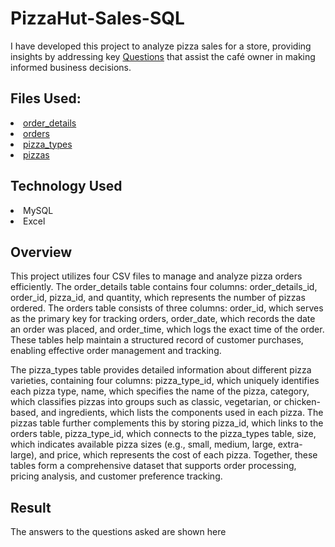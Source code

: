 # PizzaHut-Sales-SQL
I have developed this project to analyze pizza sales for a store, providing insights by addressing key <a href="https://github.com/HemangTaori/PizzaHut-Sales-SQL/blob/main/questions.txt">Questions</a> that assist the café owner in making informed business decisions.

## Files Used:
<li><a href="https://github.com/HemangTaori/PizzaHut-Sales-SQL/blob/main/order_details.csv">order_details</a></li>
<li><a href="https://github.com/HemangTaori/PizzaHut-Sales-SQL/blob/main/orders.csv">orders</a></li>
<li><a href="https://github.com/HemangTaori/PizzaHut-Sales-SQL/blob/main/pizza_types.csv">pizza_types</a></li>
<li><a href="https://github.com/HemangTaori/PizzaHut-Sales-SQL/blob/main/pizzas.csv">pizzas</a></li>

## Technology Used
<li> MySQL</li>
<li> Excel</li>

## Overview
This project utilizes four CSV files to manage and analyze pizza orders efficiently. The order_details table contains four columns: order_details_id, order_id, pizza_id, and quantity, which represents the number of pizzas ordered. The orders table consists of three columns: order_id, which serves as the primary key for tracking orders, order_date, which records the date an order was placed, and order_time, which logs the exact time of the order. These tables help maintain a structured record of customer purchases, enabling effective order management and tracking.

The pizza_types table provides detailed information about different pizza varieties, containing four columns: pizza_type_id, which uniquely identifies each pizza type, name, which specifies the name of the pizza, category, which classifies pizzas into groups such as classic, vegetarian, or chicken-based, and ingredients, which lists the components used in each pizza. The pizzas table further complements this by storing pizza_id, which links to the orders table, pizza_type_id, which connects to the pizza_types table, size, which indicates available pizza sizes (e.g., small, medium, large, extra-large), and price, which represents the cost of each pizza. Together, these tables form a comprehensive dataset that supports order processing, pricing analysis, and customer preference tracking.

## Result
The answers to the questions asked are shown here
